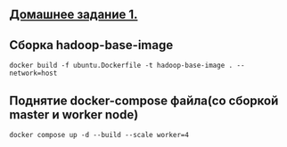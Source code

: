 ## **<u>Домашнее задание 1.</u>**

## Сборка hadoop-base-image

```
docker build -f ubuntu.Dockerfile -t hadoop-base-image . --network=host
```

## Поднятие docker-compose файла(со сборкой master и worker node)
```
docker compose up -d --build --scale worker=4
```